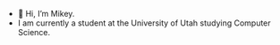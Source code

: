 - 👋 Hi, I’m Mikey.
- I am currently a student at the University of Utah studying Computer Science.

<!---
MikeySH/MikeySH is a ✨ special ✨ repository because its `README.md` (this file) appears on your GitHub profile.
You can click the Preview link to take a look at your changes.
--->
